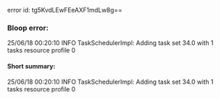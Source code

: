 error id: tg5KvdLEwFEeAXF1mdLw8g==
### Bloop error:

25/06/18 00:20:10 INFO TaskSchedulerImpl: Adding task set 34.0 with 1 tasks resource profile 0
#### Short summary: 

25/06/18 00:20:10 INFO TaskSchedulerImpl: Adding task set 34.0 with 1 tasks resource profile 0